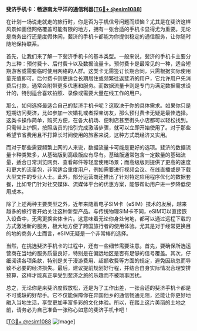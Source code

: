 **斐济手机卡：畅游南太平洋的通信利器[[TG💪+ @esim1088](https://t.me/s/esim1088)]**

在计划一场说走就走的旅行时，你是否为手机信号问题而烦恼？尤其是在斐济这样风景如画但网络覆盖可能有限的地方，拥有一张合适的手机卡显得尤为重要。无论是商务出行还是度假休闲，斐济的手机卡都能为你提供稳定的通信服务，让你随时随地保持联系。

首先，让我们来了解一下斐济手机卡的基本类型。一般来说，斐济的手机卡主要分为三种：预付费卡、后付费卡以及数据流量卡。预付费卡是最常见的一种，适合短期游客或需要临时使用网络的人群。这类卡无需签订长期合同，只需根据实际使用量充值即可。后付费卡则更适合长期居住或频繁往返斐济的用户，它允许用户先消费后付款，通常会附带更多优惠和服务。而数据流量卡则是专门为满足数据需求设计的，特别适合喜欢拍照、录像或需要大量在线工作的用户。

那么，如何选择最适合自己的斐济手机卡呢？这取决于你的具体需求。如果你只是短期访问斐济，比如参加一次婚礼或者探亲访友，那么预付费卡无疑是最佳选择。这类卡操作简单，购买方便，在各大机场、便利店甚至街头小店都可以轻松找到。只需带上护照，按照店员的指引完成激活步骤，就可以立即开始使用了。对于那些希望节省费用且不打算长时间使用的旅客来说，这种方式既经济又实用。

而对于那些需要频繁上网的人来说，数据流量卡可能是更好的选项。斐济的数据流量卡种类繁多，从基础版到高级版应有尽有。基础版通常包含一定数量的基础流量，适合日常浏览网页、查看邮件等轻度使用场景；而高级版则提供了更高的速度和更大的流量包，非常适合重度用户，例如需要进行视频会议、在线直播或是下载大型文件的专业人士。此外，部分运营商还推出了针对特定应用程序优化的数据套餐，比如专门针对社交媒体、流媒体平台的优惠方案，能够帮助用户进一步降低使用成本。

除了上述两种主要类型之外，近年来随着电子SIM卡（eSIM）技术的发展，越来越多的旅行者开始关注这种新型产品。与传统物理SIM卡不同，eSIM可以直接嵌入设备中，无需更换实体卡片。这意味着无论你身处何地，都可以通过远程下载的方式激活新的服务，极大地方便了跨国旅行者的使用体验。尤其是对于经常更换目的地的商务人士而言，eSIM无疑是一个非常棒的选择。

当然，在挑选斐济手机卡的过程中，还有一些细节需要注意。首先，要确保所选运营商在当地的服务质量良好，特别是在偏远地区是否有足够的信号覆盖。其次，仔细阅读各项条款，特别是关于漫游费用、超额收费等方面的规定，避免因疏忽而导致不必要的经济损失。最后，建议提前规划好行程，并结合自身实际情况合理安排预算，这样才能真正享受到斐济之旅的乐趣而不被琐事困扰。

总之，无论你是来斐济度假放松，还是为了工作出差，一张合适的斐济手机卡都是不可或缺的好帮手。它不仅能保障你在异国他乡的通信畅通无阻，还能让你更好地融入当地生活，享受更加丰富多彩的文化体验。所以，在踏上这片美丽的土地之前，请务必为自己准备一张称心如意的斐济手机卡吧！

[[TG💪+ @esim1088](https://t.me/s/esim1088) ![Image](https://i.postimg.cc/4NQfJmqS/Snipaste-2025-05-13-00-14-12.png)]